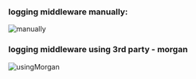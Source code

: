 
### logging middleware manually: 
![manually](https://github.com/trishaDas13/loggingMiddleware-backend/assets/126088849/26fc5493-2fd8-40b0-8d19-5019a5b912ee)

### logging middleware using 3rd party - morgan
![usingMorgan](https://github.com/trishaDas13/loggingMiddleware-backend/assets/126088849/d0ced40e-9b65-4229-9e5f-7f5b129c03ab)

